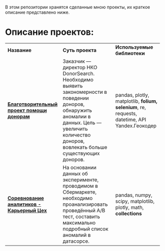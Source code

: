 В этом репозитории хранятся сделанные мною проекты, их краткое описание представлено ниже.
# Описание проектов: 
<table>
<tr>
<td><b>Название</b></td>
<td><b>Суть проекта</b></td>
<td><b>Используемые библиотеки</b></td>  
</tr><tr>
<td><a href="https://github.com/petrtrtr/analytics_projects/tree/main/%D0%91%D0%BB%D0%B0%D0%B3%D0%BE%D1%82%D0%B2%D0%BE%D1%80%D0%B8%D1%82%D0%B5%D0%BB%D1%8C%D0%BD%D1%8B%D0%B9%20%D0%BF%D1%80%D0%BE%D0%B5%D0%BA%D1%82%20%D0%BF%D0%BE%D0%B4%D0%B4%D0%B5%D1%80%D0%B6%D0%BA%D0%B8%20%D0%B4%D0%BE%D0%BD%D0%BE%D1%80%D0%BE%D0%B2" rel="nofollow">
<b>Благотворительный проект помощи донорам</b></a></td>
<td>Заказчик — директор НКО DonorSearch. Необходимо выявить закономерности в поведении доноров, обнаружить аномалии в данных. Цель — увеличить количество доноров, вовлекать больше существующих доноров.</td>
<td>pandas, plotly, matplotlib, <b>folium, selenium</b>, re, requests, datetime, API Yandex.Геокодер</td>
</tr><tr>
<td><a href="https://github.com/petrtrtr/analytics_projects/tree/main/%D0%A1%D0%BE%D1%80%D0%B5%D0%B2%D0%BD%D0%BE%D0%B2%D0%B0%D0%BD%D0%B8%D0%B5%20%D0%9A%D0%B0%D1%80%D1%8C%D0%B5%D1%80%D0%BD%D1%8B%D0%B9%20%D0%A6%D0%B5%D1%85%20%D0%B2%D0%B5%D1%81%D0%BD%D0%B0%202021" rel="nofollow">
<b>Соревнование аналитиков - Карьерный Цех</b></a></td>
<td>На основании данных об эксперименте, проводимом в Сбермаркете, необходимо проанализировать проведённый А/В тест, составить максимально подробный список аномалий в датасорсе.
</td>
<td>pandas, numpy, scipy, matplotlib, plotly, math, <b>collections</b></td>
</tr>
</table>
